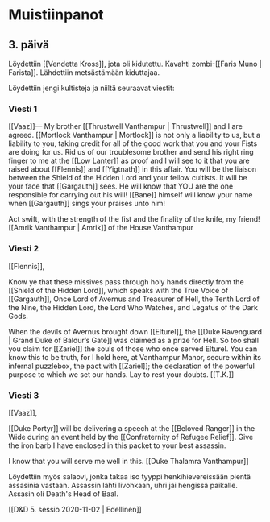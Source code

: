 # Muistiinpanot
## 3. päivä
Löydettiin [[Vendetta Kross]], jota oli kidutettu. Kavahti zombi-[[Faris Muno | Farista]]. Lähdettiin metsästämään kiduttajaa.

Löydettiin jengi kultisteja ja niiltä seuraavat viestit:

### Viesti 1
[[Vaaz]]— My brother [[Thrustwell Vanthampur | Thrustwell]] and I are agreed. [[Mortlock Vanthampur | Mortlock]] is not only a liability to us, but a liability to you, taking credit for all of the good work that you and your Fists are doing for us. Rid us of our troublesome brother and send his right ring finger to me at the [[Low Lanter]] as proof and I will see to it that you are raised about [[Flennis]] and [[Yigtnath]] in this affair. You will be the liaison between the Shield of the Hidden Lord and your fellow cultists. It will be your face that [[Gargauth]] sees. He will know that YOU are the one responsible for carrying out his will! [[Bane]] himself will know your name when [[Gargauth]] sings your praises unto him!

Act swift, with the strength of the fist and the finality of the knife, my friend!
														[[Amrik Vanthampur | Amrik]]  of the House Vanthampur

### Viesti 2
[[Flennis]],

Know ye that these missives pass through holy hands directly from the [[Shield of the Hidden Lord]], which speaks with the True Voice of [[Gargauth]], Once Lord of Avernus and Treasurer of Hell, the Tenth Lord of the Nine, the Hidden Lord, the Lord Who Watches, and Legatus of the Dark Gods.

When the devils of Avernus brought down [[Elturel]], the [[Duke Ravenguard | Grand Duke of Baldur’s Gate]] was claimed as a prize for Hell. So too shall you claim for [[Zariel]] the souls of those who once served Elturel. You can know this to be truth, for I hold here, at Vanthampur Manor, secure within its infernal puzzlebox, the pact with [[Zariel]]; the declaration of the powerful purpose to which we set our hands. Lay to rest your doubts.
[[T.K.]]

### Viesti 3
[[Vaaz]],

[[Duke Portyr]] will be delivering a speech at the [[Beloved Ranger]] in the Wide during an event held by the [[Confraternity of Refugee Relief]]. Give the iron barb I have enclosed in this packet to your best assassin.

I know that you will serve me well in this.
                                                                                [[Duke Thalamra Vanthampur]]
																				
																				
Löydettiin myös salaovi, jonka takaa iso tyyppi henkihievereissään pientä assasinia vastaan. Assassin lähti livohkaan, uhri jäi hengissä paikalle. Assasin oli Death's Head of Baal.

[[D&D 5. sessio 2020-11-02 | Edellinen]]